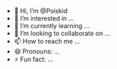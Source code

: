 - 👋 Hi, I’m @Poiskid
- 👀 I’m interested in ...
- 🌱 I’m currently learning ...
- 💞️ I’m looking to collaborate on ...
- 📫 How to reach me ...
- 😄 Pronouns: ...
- ⚡ Fun fact: ...

<!---
Poiskid/Poiskid is a ✨ special ✨ repository because its `README.md` (this file) appears on your GitHub profile.
You can click the Preview link to take a look at your changes.
--->
